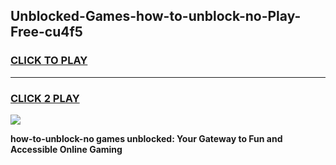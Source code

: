 
## Unblocked-Games-how-to-unblock-no-Play-Free-cu4f5
<h3>
<a href="https://premium76.site?title=how-to-unblock-no&ref=10A">CLICK TO PLAY</a></h3>
<hr>

<h3>
<a href="https://premium76.site?title=how-to-unblock-no&ref=10A">CLICK 2 PLAY</a>
  
</h3>

<a href="https://premium76.site?title=how-to-unblock-no&ref=10A"><img src="https://clearcache.store/games.png"></a>


**how-to-unblock-no games unblocked: Your Gateway to Fun and Accessible Online Gaming**
